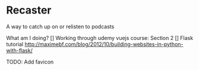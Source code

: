 # Recaster
A way to catch up on or relisten to podcasts

What am I doing?
[] Working through udemy vuejs course: Section 2
[] Flask tutorial http://maximebf.com/blog/2012/10/building-websites-in-python-with-flask/

TODO:
Add favicon
